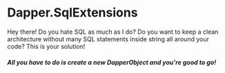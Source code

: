 # Dapper.SqlExtensions
Hey there! Do you hate SQL as much as I do? Do you want to keep a clean architecture without many SQL statements inside string all around your code? This is your solution!
##### All you have to do is create a new DapperObject<T> and you're good to go!
